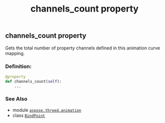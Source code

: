 ﻿---
title: channels_count property
second_title: Aspose.3D for Python via .NET API References
description: 
type: docs
weight: 140
url: /aspose.threed.animation/bindpoint/channels_count/
is_root: false
---

## channels_count property


Gets the total number of property channels defined in this animation curve mapping.
### Definition:
```python
@property
def channels_count(self):
    ...
```

### See Also
* module [`aspose.threed.animation`](../../)
* class [`BindPoint`](/3d/python-net/aspose.threed.animation/bindpoint)
